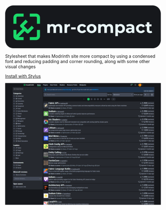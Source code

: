 ![mr-compact](https://raw.githubusercontent.com/intergrav/mr-compact/main/assets/banner-150h.png)

Stylesheet that makes Modrinth site more compact by using a condensed font and reducing padding and corner rounding, along with some other visual changes

[Install with Stylus](https://github.com/intergrav/mr-compact/raw/main/mr-compact.user.css)

![Theme preview](https://raw.githubusercontent.com/intergrav/mr-compact/main/assets/preview.png)
